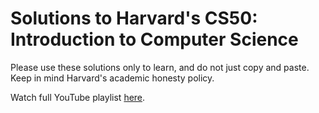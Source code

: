 # Solutions to Harvard's CS50: Introduction to Computer Science 

Please use these solutions only to learn, and do not just copy and paste. Keep in mind Harvard's academic honesty policy.

Watch full YouTube playlist [here](https://youtube.com/playlist?list=PLdadJjtYx3t3mm0m1jISKdSvwNVQ7AO9U&si=jZ5OTWWhW_BBbVnJ).
